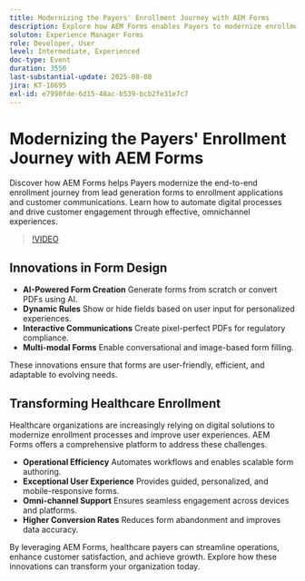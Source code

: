 ```yaml
---
title: Modernizing the Payers' Enrollment Journey with AEM Forms
description: Explore how AEM Forms enables Payers to modernize enrollment journeys, automate processes, and deliver engaging omnichannel customer experiences.
soluton: Experience Manager Forms
role: Developer, User
level: Intermediate, Experienced
doc-type: Event
duration: 3550
last-substantial-update: 2025-08-08
jira: KT-18695
exl-id: e7990fde-6d15-48ac-b539-bcb2fe31e7c7
---
```

# Modernizing the Payers' Enrollment Journey with AEM Forms

Discover how AEM Forms helps Payers modernize the end-to-end enrollment journey from lead generation forms to enrollment applications and customer communications. Learn how to automate digital processes and drive customer engagement through effective, omnichannel experiences.

>[!VIDEO](https://video.tv.adobe.com/v/3470542/?learn=on&enablevpops)

## Innovations in Form Design

* **AI-Powered Form Creation** Generate forms from scratch or convert PDFs using AI.
* **Dynamic Rules** Show or hide fields based on user input for personalized experiences.
* **Interactive Communications** Create pixel-perfect PDFs for regulatory compliance.
* **Multi-modal Forms** Enable conversational and image-based form filling.

These innovations ensure that forms are user-friendly, efficient, and adaptable to evolving needs.

## Transforming Healthcare Enrollment

Healthcare organizations are increasingly relying on digital solutions to modernize enrollment processes and improve user experiences. AEM Forms offers a comprehensive platform to address these challenges.

* **Operational Efficiency** Automates workflows and enables scalable form authoring.
* **Exceptional User Experience** Provides guided, personalized, and mobile-responsive forms.
* **Omni-channel Support** Ensures seamless engagement across devices and platforms.
* **Higher Conversion Rates** Reduces form abandonment and improves data accuracy.
 
By leveraging AEM Forms, healthcare payers can streamline operations, enhance customer satisfaction, and achieve growth. Explore how these innovations can transform your organization today.
